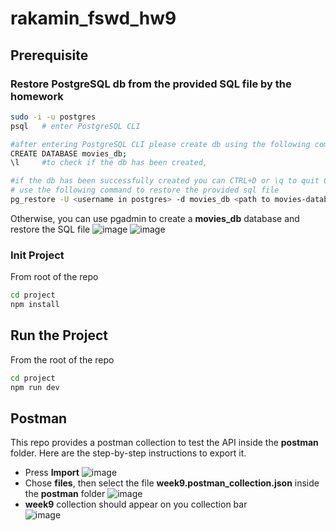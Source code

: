 # rakamin_fswd_hw9
## Prerequisite
### Restore PostgreSQL db from the provided SQL file by the homework
```bash
sudo -i -u postgres
psql   # enter PostgreSQL CLI

#after entering PostgreSQL CLI please create db using the following command
CREATE DATABASE movies_db;
\l     #to check if the db has been created,

#if the db has been successfully created you can CTRL+D or \q to quit CLI
# use the following command to restore the provided sql file
pg_restore -U <username in postgres> -d movies_db <path to movies-database.sql in this repo>
```

Otherwise, you can use pgadmin to create a **movies_db** database and restore the SQL file
![image](https://github.com/YePeOn7/rakamin_fswd_hw9/assets/12985183/411dfd98-68b2-41e5-a840-331009470425)
![image](https://github.com/YePeOn7/rakamin_fswd_hw9/assets/12985183/23781986-8f36-436c-b8bd-904d20605e9f)

### Init Project
From root of the repo
```bash
cd project
npm install
```
## Run the Project
From the root of the repo
```bash
cd project
npm run dev
```

## Postman
This repo provides a postman collection to test the API inside the **postman** folder. Here are the step-by-step instructions to export it.
* Press **Import**
![image](https://github.com/YePeOn7/rakamin_fswd_hw9/assets/12985183/3d940e5e-ada9-49db-b87e-0a74dc6d06b8)
* Chose **files**, then select the file **week9.postman_collection.json** inside the **postman** folder
![image](https://github.com/YePeOn7/rakamin_fswd_hw9/assets/12985183/9ed4f36b-e3a9-4477-9890-fe6223ef6254)
* **week9** collection should appear on you collection bar  
  ![image](https://github.com/YePeOn7/rakamin_fswd_hw9/assets/12985183/68b5bec5-9ca2-4770-a334-d8a0efa63015)




